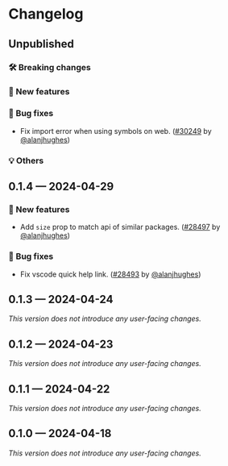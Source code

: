# Changelog

## Unpublished

### 🛠 Breaking changes

### 🎉 New features

### 🐛 Bug fixes

- Fix import error when using symbols on web. ([#30249](https://github.com/expo/expo/pull/30249) by [@alanjhughes](https://github.com/alanjhughes))

### 💡 Others

## 0.1.4 — 2024-04-29

### 🎉 New features

- Add `size` prop to match api of similar packages. ([#28497](https://github.com/expo/expo/pull/28497) by [@alanjhughes](https://github.com/alanjhughes))

### 🐛 Bug fixes

- Fix vscode quick help link. ([#28493](https://github.com/expo/expo/pull/28493) by [@alanjhughes](https://github.com/alanjhughes))

## 0.1.3 — 2024-04-24

_This version does not introduce any user-facing changes._

## 0.1.2 — 2024-04-23

_This version does not introduce any user-facing changes._

## 0.1.1 — 2024-04-22

_This version does not introduce any user-facing changes._

## 0.1.0 — 2024-04-18

_This version does not introduce any user-facing changes._
